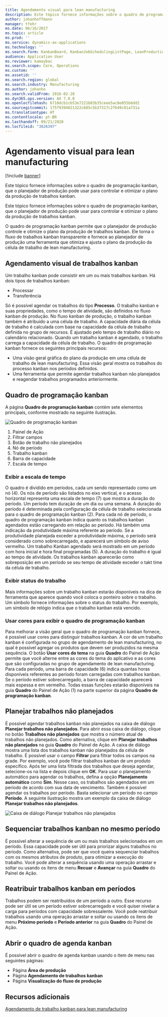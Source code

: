 ```yaml
---
title: Agendamento visual para lean manufacturing
description: Este tópico fornece informações sobre o quadro de programação kanban, que o planejador de produção pode usar para controlar e otimizar o plano da produção de trabalhos kanban.
author: johanhoffmann
manager: tfehr
ms.date: 06/16/2017
ms.topic: article
ms.prod: ''
ms.service: dynamics-ax-applications
ms.technology: ''
ms.search.form: KanbanBoard, KanbanJobSchedulingListPage, LeanProductionFlowVisualization, KanbanBoardUnplannedJobs
audience: Application User
ms.reviewer: kamaybac
ms.search.scope: Core, Operations
ms.custom: ''
ms.assetid: ''
ms.search.region: global
ms.search.industry: Manufacturing
ms.author: johanho
ms.search.validFrom: 2016-02-28
ms.dyn365.ops.version: AX 7.0.0
ms.openlocfilehash: 6710dcb1cb53e7221b03b35ceee5ac8e055b6dd2
ms.sourcegitcommit: 175f9394021322c685c5b37317c2f649c81a731a
ms.translationtype: HT
ms.contentlocale: pt-BR
ms.lasthandoff: 09/21/2020
ms.locfileid: "3826397"
---
```

# <a name="visual-scheduling-for-lean-manufacturing"></a>Agendamento visual para lean manufacturing

[!include [banner](../includes/banner.md)]

Este tópico fornece informações sobre o quadro de programação kanban, que o planejador de produção pode usar para controlar e otimizar o plano da produção de trabalhos kanban.

Este tópico fornece informações sobre o quadro de programação kanban, que o planejador de produção pode usar para controlar e otimizar o plano da produção de trabalhos kanban.

O quadro de programação kanban permite que o planejador de produção controle e otimize o plano da produção de trabalhos kanban. Ele torna o fluxo de trabalhos kanban transparente e fornece ao planejador de produção uma ferramenta que otimiza e ajusta o plano da produção da célula de trabalho de lean manufacturing.

## <a name="visual-scheduling-of-kanban-jobs"></a>Agendamento visual de trabalhos kanban
Um trabalho kanban pode consistir em um ou mais trabalhos kanban. Há dois tipos de trabalhos kanban:

-   Processar
-   Transferência

Só é possível agendar os trabalhos do tipo **Processo**. O trabalho kanban e suas propriedades, como o tempo de atividade, são definidos no fluxo kanban de produção. No fluxo kanban de produção, o trabalho kanban também é atribuído a uma célula de trabalho. A capacidade diária da célula de trabalho é calculada com base na capacidade da célula de trabalho definida no grupo de recursos. É ajustado pelo tempo de trabalho diário no calendário relacionado. Quando um trabalho kanban é agendado, o trabalho carrega a capacidade da célula de trabalho. O quadro de programação kanban fornece os seguintes principais recursos:

-   Uma visão geral gráfica do plano da produção em uma célula de trabalho de lean manufacturing. Essa visão geral mostra os trabalhos do processo kanban nos períodos definidos.
-   Uma ferramenta que permite agendar trabalhos kanban não planejados e reagendar trabalhos programados anteriormente.

## <a name="kanban-schedule-board"></a>Quadro de programação kanban
A página **Quadro de programação kanban** contém sete elementos principais, conforme mostrado na seguinte ilustração. 

![Quadro de programação kanban](./media/kanban-schedule-board-1024x554.png)
1.  Painel de Ação
2.  Filtrar campos
3.  Botão de trabalho não planejados
4.  Nó de período
5.  Trabalho kanban
6.  Barra de capacidade
7.  Escala de tempo

### <a name="view-the-time-scale"></a>Exibir a escala de tempo

O quadro é dividido em períodos, cada um sendo representado como um nó (4). Os nós de período são listados no eixo vertical, e o acesso horizontal representa uma escala de tempo (7) que mostra a duração do período. Um período tem duração de um dia ou uma semana. A duração do período é determinada pela configuração da célula de trabalho selecionada para o quadro de programação kanban (2). Para cada nó de período, o quadro de programação kanban indica quanto os trabalhos kanban agendados estão carregando em relação ao período. Há também uma indicação da produtividade máxima referente ao período. Se a produtividade planejada exceder a produtividade máxima, o período será considerado como sobrecarregado, e aparecerá um símbolo de aviso vermelho. Um trabalho Kanban agendado será mostrado em um período com hora inicial e hora final programadas (5). A duração do trabalho é igual ao tempo de atividade. Os trabalhos kanban aparecerão como sobreposição em um período se seu tempo de atividade exceder o takt time da célula de trabalho.

### <a name="view-job-status"></a>Exibir status do trabalho

Mais informações sobre um trabalho kanban estarão disponíveis na dica de ferramenta que aparece quando você coloca o ponteiro sobre o trabalho. Um símbolo fornece informações sobre o status do trabalho. Por exemplo, um símbolo de relógio indica que o trabalho kanban está vencido.

### <a name="use-colors-to-view-the-kanban-schedule-board"></a>Usar cores para exibir o quadro de programação kanban

Para melhorar a visão geral que o quadro de programação kanban fornece, é possível usar cores para distinguir trabalhos kanban. A cor de um trabalho kanban é configurada no grupo de agendamento de lean manufacturing, no qual é possível agregar os produtos que devem ser produzidos na mesma sequência. O botão **Usar cores do tema** na guia **Quadro** do Painel de Ação permite que você alterne entre as cores do tema do aplicativo e as cores que são configuradas no grupo de agendamento de lean manufacturing. Para cada período, uma barra de capacidade (6) indica quantas horas disponíveis referentes ao período foram carregadas com trabalhos kanban. Se o período estiver sobrecarregado, a barra de capacidade aparecerá mais espessa e em vermelho. Todas essas funções estarão disponíveis na guia **Quadro** do Painel de Ação (1) na parte superior da página **Quadro de programação kanban**.

## <a name="plan-unplanned-jobs"></a>Planejar trabalhos não planejados
É possível agendar trabalhos kanban não planejados na caixa de diálogo **Planejar trabalhos não planejados**. Para abrir essa caixa de diálogo, clique no botão **Trabalhos não planejados** que mostra o número atual de trabalhos não planejados. Como alternativa, clique em **Planejar trabalhos não planejados** na guia **Quadro** do Painel de Ação. A caixa de diálogo mostra uma lista dos trabalhos kanban não planejados da célula de trabalho. É possível usar o campo **Filtrar** para filtrar todos os campos na grade. Por exemplo, você pode filtrar trabalhos kanban de um produto específico. Após ter uma lista filtrada dos trabalhos que deseja agendar, selecione-os na lista e depois clique em **OK**. Para usar o planejamento automático para agendar os trabalhos, defina a opção **Planejamento automático** como **Sim**. Nesse caso, os trabalhos são agendados em um período de acordo com sua data de vencimento. Também é possível agendar os trabalhos por período. Basta selecionar um período no campo **Período**. A seguinte ilustração mostra um exemplo da caixa de diálogo **Planejar trabalhos não planejados**. 

![Caixa de diálogo Planejar trabalhos não planejados](./media/plan-unplanned-jobs-1024x564.png)

## <a name="sequence-kanban-jobs-within-the-same-period"></a>Sequenciar trabalhos kanban no mesmo período
É possível alterar a sequência de um ou mais trabalhos selecionados em um período. Essa capacidade pode ser útil para priorizar alguns trabalhos no período. Como alternativa, pode ser que você queira sequenciar trabalhos com os mesmos atributos de produto, para otimizar a execução do trabalho. Você pode alterar a sequência usando uma operação arrastar e soltar ou usando os itens de menu **Recuar** e **Avançar** na guia **Quadro** do Painel de Ação.

## <a name="reassign-kanban-jobs-across-periods"></a>Reatribuir trabalhos kanban em períodos
Trabalhos podem ser reatribuídos de um período a outro. Esse recurso pode ser útil se um período estiver sobrecarregado e você quiser nivelar a carga para períodos com capacidade sobressalente. Você pode reatribuir trabalhos usando uma operação arrastar e soltar ou usando os itens de menu **Próximo período** e **Período anterior** na guia **Quadro** do Painel de Ação.

## <a name="open-the-kanban-schedule-board"></a>Abrir o quadro de agenda kanban
É possível abrir o quadro de agenda kanban usando o item de menu nas seguintes páginas:

-   Página **Área de produção**
-   Página **Agendamento de trabalhos kanban**
-   Página **Visualização do fluxo de produção**


<a name="additional-resources"></a>Recursos adicionais
--------

[Agendamento de trabalho kanban para lean manufacturing](lean-manufacturing-kanban-job-scheduling.md)

